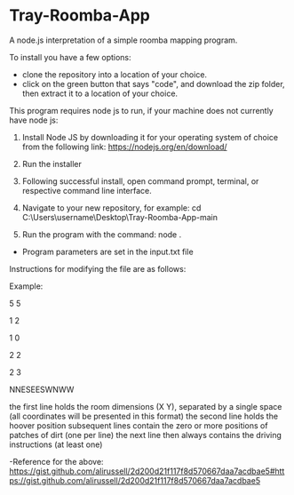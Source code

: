 # Tray-Roomba-App
A node.js interpretation of a simple roomba mapping program. 

To install you have a few options:
* clone the repository into a location of your choice.
* click on the green button that says "code", and download the zip folder, then extract it to a location of your choice.

This program requires node js to run, if your machine does not currently have node js:

1. Install Node JS by downloading it for your operating system of choice from the following link: https://nodejs.org/en/download/

2. Run the installer

3. Following successful install, open command prompt, terminal, or respective command line interface.

4. Navigate to your new repository, for example: cd C:\Users\username\Desktop\Tray-Roomba-App-main

5. Run the program with the command: node .


* Program parameters are set in the input.txt file

Instructions for modifying the file are as follows:

Example:

5 5

1 2

1 0

2 2

2 3

NNESEESWNWW

the first line holds the room dimensions (X Y), separated by a single space (all coordinates will be presented in this format)
the second line holds the hoover position
subsequent lines contain the zero or more positions of patches of dirt (one per line)
the next line then always contains the driving instructions (at least one)

-Reference for the above: https://gist.github.com/alirussell/2d200d21f117f8d570667daa7acdbae5#https://gist.github.com/alirussell/2d200d21f117f8d570667daa7acdbae5
